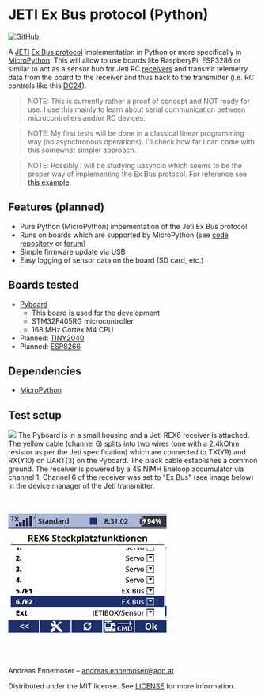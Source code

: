 
# JETI Ex Bus protocol (Python)
[![GitHub](https://img.shields.io/github/license/mashape/apistatus.svg)](https://en.wikipedia.org/wiki/MIT_License)


A [JETI](http://www.jetimodel.com/en/) [Ex Bus protocol](http://www.jetimodel.com/en/Telemetry-Protocol/) implementation in Python or more specifically in [MicroPython](https://micropython.org/).
This will allow to use boards like RaspberyPi, ESP3286 or similar to act as a sensor hub for Jeti RC [receivers](http://www.jetimodel.com/en/katalog/Duplex-2-4-EX/Receivers-EX/) and transmit telemetry data from the board to the receiver and thus back to the transmitter (i.e. RC controls like this [DC24](http://www.jetimodel.com/en/katalog/Transmitters/@produkt/DC-24/)).


> NOTE: This is currently rather a proof of concept and NOT ready for use.
> I use this mainly to learn about serial communication between microcontrollers and/or RC devices.

> NOTE: My first tests will be done in a classical linear programming way (no asynchronous operations).
> I'll check how far I can come with this somewhat simpler approach.

> NOTE: Possibly I will be studying uasyncio which seems to be the proper way of implementing the Ex Bus protocol.
> For reference see [this example](https://github.com/peterhinch/micropython-async/blob/master/v3/as_demos/auart_hd.py).


## Features (planned)

 - Pure Python (MicroPython) impementation of the Jeti Ex Bus protocol
 - Runs on boards which are supported by MicroPython (see [code repository](https://github.com/micropython/micropython/tree/master/ports) or [forum](https://forum.micropython.org/viewforum.php?f=10))
 - Simple firmware update via USB
 - Easy logging of sensor data on the board (SD card, etc.)

## Boards tested

 - [Pyboard](https://store.micropython.org/product/PYBv1.1) 
   - This board is used for the development
   - STM32F405RG microcontroller
   - 168 MHz Cortex M4 CPU
 - Planned: [TINY2040](https://shop.pimoroni.com/products/tiny-2040)
 - Planned: [ESP8266](https://en.wikipedia.org/wiki/ESP8266)

## Dependencies

 - [MicroPython](https://micropython.org/)

## Test setup

<!--
Markdown systax for images
![](docs/images/setup_Pyboard_JetiRex6.png)
HTML syntax below allows to change the image size
-->
<img src="docs/images/setup_Pyboard_JetiRex6.png" width="600" />
The Pyboard is in a small housing and a Jeti REX6 receiver is attached. The yellow cable (channel 6) splits into two wires (one with a 2.4kOhm resistor as per the Jeti specification) which are connected to TX(Y9) and RX(Y10) on UART(3) on the Pyboard. The black cable establishes a common ground. The receiver is powered by a 4S NiMH Eneloop accumulator via channel 1. Channel 6 of the receiver was set to "Ex Bus" (see image below) in the device manager of the Jeti transmitter.

<br><br>
<kbd>
<img src="docs/images/EX_Bus_channel_6.png"/>
</kbd>

<br><br><br>
Andreas Ennemoser – andreas.ennemoser@aon.at

Distributed under the MIT license. See [LICENSE](https://raw.githubusercontent.com/chiefenne/PyAero/master/LICENSE) for more information.
